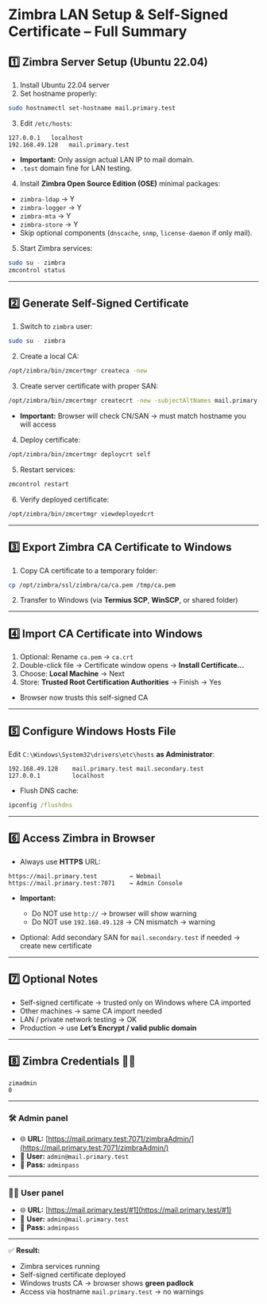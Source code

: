 # **Zimbra LAN Setup & Self-Signed Certificate – Full Summary**

## **1️⃣ Zimbra Server Setup (Ubuntu 22.04)**

1. Install Ubuntu 22.04 server
2. Set hostname properly:

```bash
sudo hostnamectl set-hostname mail.primary.test
```

3. Edit `/etc/hosts`:

```text
127.0.0.1   localhost
192.168.49.128   mail.primary.test
```

* **Important:** Only assign actual LAN IP to mail domain.
* `.test` domain fine for LAN testing.

4. Install **Zimbra Open Source Edition (OSE)** minimal packages:

* `zimbra-ldap` → Y
* `zimbra-logger` → Y
* `zimbra-mta` → Y
* `zimbra-store` → Y
* Skip optional components (`dnscache`, `snmp`, `license-daemon` if only mail).

5. Start Zimbra services:

```bash
sudo su - zimbra
zmcontrol status
```

---

## **2️⃣ Generate Self-Signed Certificate**

1. Switch to `zimbra` user:

```bash
sudo su - zimbra
```

2. Create a local CA:

```bash
/opt/zimbra/bin/zmcertmgr createca -new
```

3. Create server certificate with proper SAN:

```bash
/opt/zimbra/bin/zmcertmgr createcrt -new -subjectAltNames mail.primary.test
```

* **Important:** Browser will check CN/SAN → must match hostname you will access

4. Deploy certificate:

```bash
/opt/zimbra/bin/zmcertmgr deploycrt self
```

5. Restart services:

```bash
zmcontrol restart
```

6. Verify deployed certificate:

```bash
/opt/zimbra/bin/zmcertmgr viewdeployedcrt
```

---

## **3️⃣ Export Zimbra CA Certificate to Windows**

1. Copy CA certificate to a temporary folder:

```bash
cp /opt/zimbra/ssl/zimbra/ca/ca.pem /tmp/ca.pem
```

2. Transfer to Windows (via **Termius SCP**, **WinSCP**, or shared folder)

---

## **4️⃣ Import CA Certificate into Windows**

1. Optional: Rename `ca.pem` → `ca.crt`
2. Double-click file → Certificate window opens → **Install Certificate…**
3. Choose: **Local Machine** → Next
4. Store: **Trusted Root Certification Authorities** → Finish → Yes

* Browser now trusts this self-signed CA

---

## **5️⃣ Configure Windows Hosts File**

Edit `C:\Windows\System32\drivers\etc\hosts` **as Administrator**:

```text
192.168.49.128    mail.primary.test mail.secondary.test
127.0.0.1         localhost
```

* Flush DNS cache:

```cmd
ipconfig /flushdns
```

---

## **6️⃣ Access Zimbra in Browser**

* Always use **HTTPS** URL:

```
https://mail.primary.test         → Webmail
https://mail.primary.test:7071    → Admin Console
```

* **Important:**

  * Do NOT use `http://` → browser will show warning
  * Do NOT use `192.168.49.128` → CN mismatch → warning

* Optional: Add secondary SAN for `mail.secondary.test` if needed → create new certificate

---

## **7️⃣ Optional Notes**

* Self-signed certificate → trusted only on Windows where CA imported
* Other machines → same CA import needed
* LAN / private network testing → OK
* Production → use **Let’s Encrypt / valid public domain**

---

## **8️⃣ Zimbra Credentials 🔐📧**

```
zimadmin
0
```

---

### 🛠️ **Admin panel**

* 🌐 **URL:** [https://mail.primary.test:7071/zimbraAdmin/](https://mail.primary.test:7071/zimbraAdmin/)
* 👤 **User:** `admin@mail.primary.test`
* 🔑 **Pass:** `adminpass`

---

### 🧑‍💻 **User panel**

* 🌐 **URL:** [https://mail.primary.test/#1](https://mail.primary.test/#1)
* 👤 **User:** `admin@mail.primary.test`
* 🔑 **Pass:** `adminpass`

---

✅ **Result:**

* Zimbra services running
* Self-signed certificate deployed
* Windows trusts CA → browser shows **green padlock**
* Access via hostname `mail.primary.test` → no warnings
